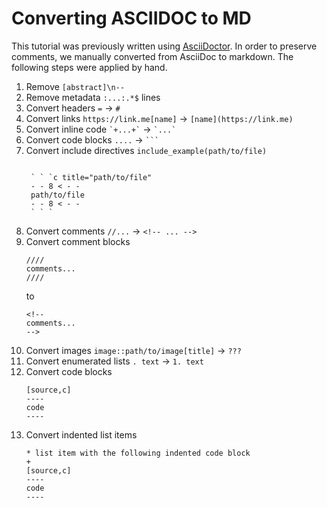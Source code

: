# Converting ASCIIDOC to MD

This tutorial was previously written using
[AsciiDoctor](https://asciidoctor.org).  In order to preserve comments, we
manually converted from AsciiDoc to markdown.  The following steps were applied
by hand.

1. Remove `[abstract]\n--`
1. Remove metadata `:...:.*$` lines
1. Convert headers `=` -> `#`
1. Convert links `https://link.me[name]` -> `[name](https://link.me)`
1. Convert inline code `` `+...+` `` -> `` `...` ``
1. Convert code blocks `....` -> `` ``` ``
1. Convert include directives `include_example(path/to/file)`
   ```
   
    ` ` `c title="path/to/file"
    - - 8 < - -
    path/to/file
    - - 8 < - -
    ` ` `

   ```
1. Convert comments `//...` -> `<!-- ... -->`
1. Convert comment blocks
   ```
   ////
   comments...
   ////
   ```
   to
   ```
   <!--
   comments...
   -->
1. Convert images `image::path/to/image[title]` -> `???`
1. Convert enumerated lists `. text` -> `1. text`
1. Convert code blocks
   ```
   [source,c]
   ----
   code
   ----
   ```
1. Convert indented list items
   ```
   * list item with the following indented code block
   +
   [source,c]
   ----
   code
   ----
   ```
